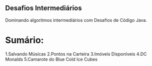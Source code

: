 ## Desafios Intermediários 

Dominando algoritmos intermediários com Desafios de Código Java.

# Sumário:

1.Salvando Músicas
2.Pontos na Carteira
3.Imóveis Disponíveis
4.DC Monalds
5.Camarote do Blue Cold Ice Cubes
